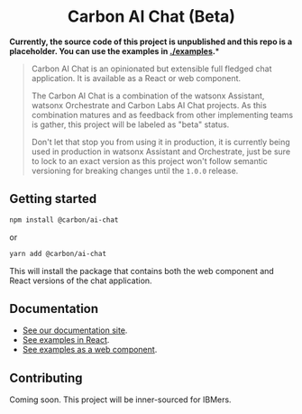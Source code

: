 <h1 align="center">
  Carbon AI Chat (Beta)
</h1>

**Currently, the source code of this project is unpublished and this repo is a placeholder. You can use the examples in [./examples](./examples).***

> Carbon AI Chat is an opinionated but extensible full fledged chat application. It is available as a React or web component.
>
> The Carbon AI Chat is a combination of the watsonx Assistant, watsonx Orchestrate and Carbon Labs AI Chat projects. As this combination matures and as feedback from other implementing teams is gather, this project will be labeled as "beta" status.
>
> Don't let that stop you from using it in production, it is currently being used in production in watsonx Assistant and Orchestrate, just be sure to lock to an exact version as this project won't follow semantic versioning for breaking changes until the `1.0.0` release.

## Getting started

```bash
npm install @carbon/ai-chat
```

or

```bash
yarn add @carbon/ai-chat
```

This will install the package that contains both the web component and React versions of the chat application.

## Documentation

- [See our documentation site](https://web-chat.global.assistant.watson.cloud.ibm.com/carbon-chat.html).
- [See examples in React](https://github.com/carbon-design-system/carbon-ai-chat/tree/main/examples/react).
- [See examples as a web component](https://github.com/carbon-design-system/carbon-ai-chat/tree/main/examples/web-components).

## Contributing

Coming soon. This project will be inner-sourced for IBMers.
